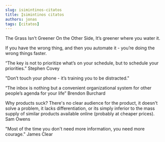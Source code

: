 ```yaml
---
slug: isimintinos-citatos
title: Įsimintinos citatos
authors: jonas
tags: [citatos]
---
```



The Grass Isn’t Greener On the Other Side, It’s greener where you water it. 

If you have the wrong thing, and then you automate it - you’re doing the wrong things faster.

“The key is not to prioritize what’s on your schedule, but to schedule your priorities.”
Stephen Covey

"Don’t touch your phone - it’s training you to be distracted."

“The inbox is nothing but a convenient organizational system for other people’s agenda for your life”
Brendon Burchard

Why products suck? There's no clear audience for the product, it doesn't solve a problem, it lacks differentiation, or its simply inferior to the mass supply of similar products available online (probably at cheaper prices). 
Sam Owens


"Most of the time you don't need more information, you need more courage." James Clear

